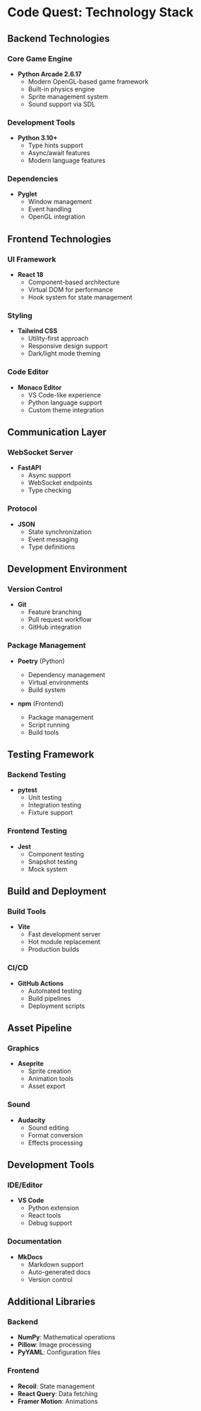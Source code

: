 # Code Quest: Technology Stack

## Backend Technologies

### Core Game Engine
- **Python Arcade 2.6.17**
  - Modern OpenGL-based game framework
  - Built-in physics engine
  - Sprite management system
  - Sound support via SDL

### Development Tools
- **Python 3.10+**
  - Type hints support
  - Async/await features
  - Modern language features

### Dependencies
- **Pyglet**
  - Window management
  - Event handling
  - OpenGL integration

## Frontend Technologies

### UI Framework
- **React 18**
  - Component-based architecture
  - Virtual DOM for performance
  - Hook system for state management

### Styling
- **Tailwind CSS**
  - Utility-first approach
  - Responsive design support
  - Dark/light mode theming

### Code Editor
- **Monaco Editor**
  - VS Code-like experience
  - Python language support
  - Custom theme integration

## Communication Layer

### WebSocket Server
- **FastAPI**
  - Async support
  - WebSocket endpoints
  - Type checking

### Protocol
- **JSON**
  - State synchronization
  - Event messaging
  - Type definitions

## Development Environment

### Version Control
- **Git**
  - Feature branching
  - Pull request workflow
  - GitHub integration

### Package Management
- **Poetry** (Python)
  - Dependency management
  - Virtual environments
  - Build system

- **npm** (Frontend)
  - Package management
  - Script running
  - Build tools

## Testing Framework

### Backend Testing
- **pytest**
  - Unit testing
  - Integration testing
  - Fixture support

### Frontend Testing
- **Jest**
  - Component testing
  - Snapshot testing
  - Mock system

## Build and Deployment

### Build Tools
- **Vite**
  - Fast development server
  - Hot module replacement
  - Production builds

### CI/CD
- **GitHub Actions**
  - Automated testing
  - Build pipelines
  - Deployment scripts

## Asset Pipeline

### Graphics
- **Aseprite**
  - Sprite creation
  - Animation tools
  - Asset export

### Sound
- **Audacity**
  - Sound editing
  - Format conversion
  - Effects processing

## Development Tools

### IDE/Editor
- **VS Code**
  - Python extension
  - React tools
  - Debug support

### Documentation
- **MkDocs**
  - Markdown support
  - Auto-generated docs
  - Version control

## Additional Libraries

### Backend
- **NumPy**: Mathematical operations
- **Pillow**: Image processing
- **PyYAML**: Configuration files

### Frontend
- **Recoil**: State management
- **React Query**: Data fetching
- **Framer Motion**: Animations